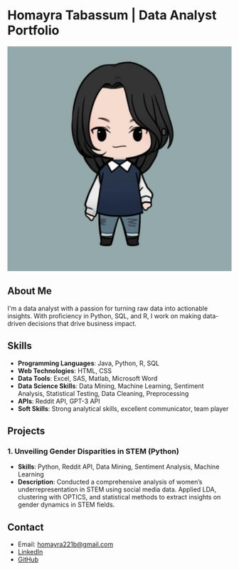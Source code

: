 # Homayra Tabassum | Data Analyst Portfolio

![logo](assets/img/homayra.jpeg)

## About Me
I'm a data analyst with a passion for turning raw data into actionable insights. With proficiency in Python, SQL, and R, I work on making data-driven decisions that drive business impact.

## Skills
- **Programming Languages**: Java, Python, R, SQL
- **Web Technologies**: HTML, CSS
- **Data Tools**: Excel, SAS, Matlab, Microsoft Word
- **Data Science Skills**: Data Mining, Machine Learning, Sentiment Analysis, Statistical Testing, Data Cleaning, Preprocessing
- **APIs**: Reddit API, GPT-3 API
- **Soft Skills**: Strong analytical skills, excellent communicator, team player

## Projects
### 1. Unveiling Gender Disparities in STEM (Python)
- **Skills**: Python, Reddit API, Data Mining, Sentiment Analysis, Machine Learning
- **Description**: Conducted a comprehensive analysis of women’s underrepresentation in STEM using social media data. Applied LDA, clustering with OPTICS, and statistical methods to extract insights on gender dynamics in STEM fields.


## Contact
- Email: [homayra221b@gmail.com](mailto:homayra221b@gmail.com)
- [LinkedIn](https://www.linkedin.com/in/homayratabassum/)
- [GitHub](https://github.com/tabassum221b)
